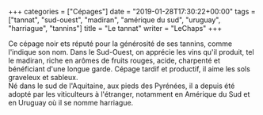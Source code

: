 +++
categories = ["Cépages"]
date = "2019-01-28T17:30:22+00:00"
tags = ["tannat", "sud-ouest", "madiran", "amérique du sud", "uruguay", "harriague", "tannins"]
title = "Le tannat"
writer = "LeChaps"
+++

Ce cépage noir ets réputé pour la générosité de ses tannins, comme l'indique son nom. Dans le Sud-Ouest, on apprécie les vins qu'il produit, tel le madiran, riche en arômes de fruits rouges, acide, charpenté et bénéficiant d'une longue garde. Cépage tardif et productif, il aime les sols graveleux et sableux.  
Né dans le sud de l'Aquitaine, aux pieds des Pyrénées, il a depuis été adopté par les viticulteurs à l'étranger, notamment en Amérique du Sud et en Uruguay où il se nomme harriague.